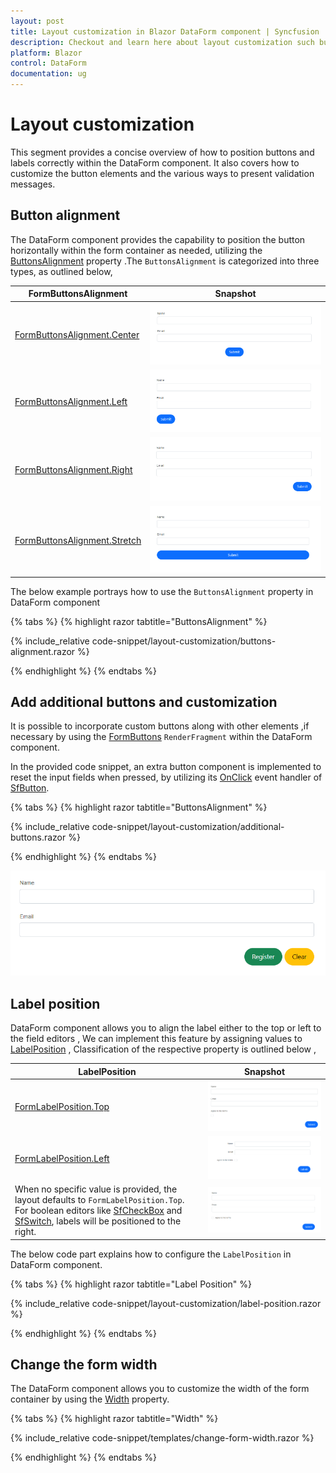 ```yaml
---
layout: post
title: Layout customization in Blazor DataForm component | Syncfusion
description: Checkout and learn here about layout customization such button and label positioning and validation message display with Blazor DataForm component.
platform: Blazor
control: DataForm
documentation: ug
---
```


# Layout customization

This segment provides a concise overview of how to position buttons and labels correctly within the DataForm component. It also covers how to customize the button elements and the various ways to present validation messages.

## Button alignment

The DataForm component provides the capability to position the button horizontally within the form container as needed, utilizing the [ButtonsAlignment](https://help.syncfusion.com/cr/blazor/Syncfusion.Blazor.DataForm.FormButtonsAlignment.html) property .The `ButtonsAlignment` is categorized into three types, as outlined below,

| FormButtonsAlignment | Snapshot |
| ------------ | ----------------------- |
|[FormButtonsAlignment.Center](https://help.syncfusion.com/cr/blazor/Syncfusion.Blazor.DataForm.FormButtonsAlignment.html#Syncfusion_Blazor_DataForm_FormButtonsAlignment_Center)|![DataForm FormButtonsAlignment.Center](images/blazor_dataform_button_alignment_center.png)|
|[FormButtonsAlignment.Left](https://help.syncfusion.com/cr/blazor/Syncfusion.Blazor.DataForm.FormButtonsAlignment.html#Syncfusion_Blazor_DataForm_FormButtonsAlignment_Left)|![DataForm FormButtonsAlignment.Left](images/blazor_dataform_button_alignment_left.png)|
|[FormButtonsAlignment.Right](https://help.syncfusion.com/cr/blazor/Syncfusion.Blazor.DataForm.FormButtonsAlignment.html#Syncfusion_Blazor_DataForm_FormButtonsAlignment_Left)|![DataForm FormButtonsAlignment.Right](images/blazor_dataform_button_alignment_right.png)|
|[FormButtonsAlignment.Stretch](https://help.syncfusion.com/cr/blazor/Syncfusion.Blazor.DataForm.FormButtonsAlignment.html#Syncfusion_Blazor_DataForm_FormButtonsAlignment_Stretch)|![DataForm FormButtonsAlignment.Stretch](images/blazor_dataform_button_alignment_stretch.png)|

The below example portrays how to use the `ButtonsAlignment` property in DataForm component

{% tabs %}
{% highlight razor tabtitle="ButtonsAlignment"  %}

{% include_relative code-snippet/layout-customization/buttons-alignment.razor %}

{% endhighlight %}
{% endtabs %}

## Add additional buttons and customization

It is possible to incorporate custom buttons along with other elements ,if necessary by using the [FormButtons](https://help.syncfusion.com/cr/blazor/Syncfusion.Blazor.DataForm.FormButtons.html) `RenderFragment` within the DataForm component.

In the provided code snippet, an extra button component is implemented to reset the input fields when pressed, by utilizing its [OnClick](https://help.syncfusion.com/cr/blazor/Syncfusion.Blazor.Buttons.SfButton.html) event handler of [SfButton](https://help.syncfusion.com/cr/blazor/Syncfusion.Blazor.Buttons.SfButton.html#Syncfusion_Blazor_Buttons_SfButton_OnClick).

{% tabs %}
{% highlight razor tabtitle="ButtonsAlignment"  %}

{% include_relative code-snippet/layout-customization/additional-buttons.razor %}

{% endhighlight %}
{% endtabs %}

![DataForm Button Customization](images/blazor_dataform_formbuttons.png)

## Label position

DataForm component allows you to align the label either to the top or left to the field editors , We can implement this feature by assigning values to [LabelPosition](https://help.syncfusion.com/cr/blazor/Syncfusion.Blazor.DataForm.SfDataForm.html#Syncfusion_Blazor_DataForm_SfDataForm_LabelPosition) , Classification of the respective property is outlined below ,

| LabelPosition | Snapshot |
| ------------ | ----------------------- |
|[FormLabelPosition.Top](https://help.syncfusion.com/cr/blazor/Syncfusion.Blazor.DataForm.FormLabelPosition.html#Syncfusion_Blazor_DataForm_FormLabelPosition_Top)|![DataForm FormLabelPosition.Top](images/blazor_dataform_label_position_top.png)|
|[FormLabelPosition.Left](https://help.syncfusion.com/cr/blazor/Syncfusion.Blazor.DataForm.FormLabelPosition.html#Syncfusion_Blazor_DataForm_FormLabelPosition_Left)|![DataForm FormLabelPosition.Left](images/blazor_dataform_label_position_left.png)|
|When no specific value is provided, the layout defaults to `FormLabelPosition.Top`. For boolean editors like [SfCheckBox](https://help.syncfusion.com/cr/blazor/Syncfusion.Blazor.Buttons.SfCheckBox-1.html) and [SfSwitch](https://help.syncfusion.com/cr/blazor/Syncfusion.Blazor.Buttons.SfSwitch-1.html), labels will be positioned to the right.  |![DataForm FormLabelPosition.Left](images/blazor_dataform_default_label_position.png)|

The below code part explains how to configure the `LabelPosition` in DataForm component.

{% tabs %}
{% highlight razor tabtitle="Label Position"  %}

{% include_relative code-snippet/layout-customization/label-position.razor %}

{% endhighlight %}
{% endtabs %}

## Change the form width 

The DataForm component allows you to customize the width of the form container by using the [Width](https://help.syncfusion.com/cr/blazor/Syncfusion.Blazor.DataForm.SfDataForm.html#Syncfusion_Blazor_DataForm_SfDataForm_Width) property.

{% tabs %}
{% highlight razor tabtitle="Width"  %}

{% include_relative code-snippet/templates/change-form-width.razor %}

{% endhighlight %}
{% endtabs %}
